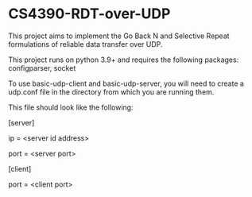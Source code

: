 # CS4390-RDT-over-UDP
This project aims to implement the Go Back N and Selective Repeat formulations of reliable data transfer over UDP.

This project runs on python 3.9+ and requires the following packages: configparser, socket

To use basic-udp-client and basic-udp-server, you will need to create a udp.conf file in the directory from which you are running them.

This file should look like the following:

\[server\]

ip = \<server id address\>

port = \<server port\>


\[client\]

port = \<client port\>

